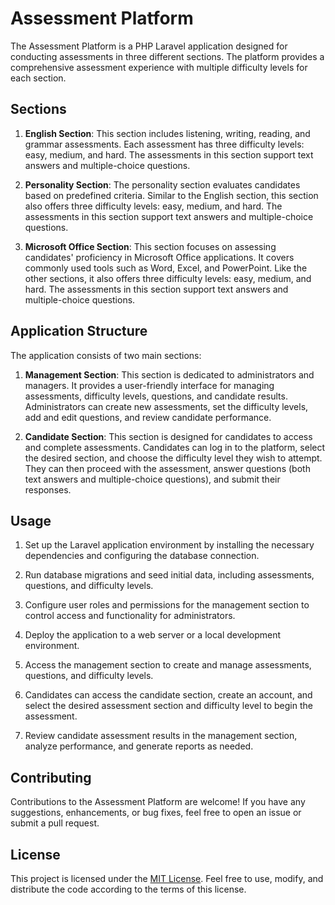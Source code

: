 # Assessment Platform

The Assessment Platform is a PHP Laravel application designed for conducting assessments in three different sections. The platform provides a comprehensive assessment experience with multiple difficulty levels for each section.

## Sections

1. **English Section**: This section includes listening, writing, reading, and grammar assessments. Each assessment has three difficulty levels: easy, medium, and hard. The assessments in this section support text answers and multiple-choice questions.

2. **Personality Section**: The personality section evaluates candidates based on predefined criteria. Similar to the English section, this section also offers three difficulty levels: easy, medium, and hard. The assessments in this section support text answers and multiple-choice questions.

3. **Microsoft Office Section**: This section focuses on assessing candidates' proficiency in Microsoft Office applications. It covers commonly used tools such as Word, Excel, and PowerPoint. Like the other sections, it also offers three difficulty levels: easy, medium, and hard. The assessments in this section support text answers and multiple-choice questions.

## Application Structure

The application consists of two main sections:

1. **Management Section**: This section is dedicated to administrators and managers. It provides a user-friendly interface for managing assessments, difficulty levels, questions, and candidate results. Administrators can create new assessments, set the difficulty levels, add and edit questions, and review candidate performance.

2. **Candidate Section**: This section is designed for candidates to access and complete assessments. Candidates can log in to the platform, select the desired section, and choose the difficulty level they wish to attempt. They can then proceed with the assessment, answer questions (both text answers and multiple-choice questions), and submit their responses.

## Usage

1. Set up the Laravel application environment by installing the necessary dependencies and configuring the database connection.

2. Run database migrations and seed initial data, including assessments, questions, and difficulty levels.

3. Configure user roles and permissions for the management section to control access and functionality for administrators.

4. Deploy the application to a web server or a local development environment.

5. Access the management section to create and manage assessments, questions, and difficulty levels.

6. Candidates can access the candidate section, create an account, and select the desired assessment section and difficulty level to begin the assessment.

7. Review candidate assessment results in the management section, analyze performance, and generate reports as needed.

## Contributing

Contributions to the Assessment Platform are welcome! If you have any suggestions, enhancements, or bug fixes, feel free to open an issue or submit a pull request.

## License

This project is licensed under the [MIT License](LICENSE). Feel free to use, modify, and distribute the code according to the terms of this license.

